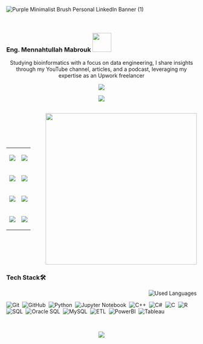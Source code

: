 ![Purple Minimalist Brush Personal LinkedIn Banner (1)](https://github.com/MennahMabrouk/MennahMabrouk/assets/101124995/f1ef358c-0710-4c04-a6e5-9467281cb6f0)

<br>

<p align="center">
  <h3>
    Eng. Mennahtullah Mabrouk <img src="https://media.tenor.com/NR-Kr20l4d4AAAAi/anime-hi.gif" width="50">
  </h3>
</p>

<p align="center">
Studying bioinformatics with a focus on data engineering, I share insights through my YouTube channel, articles, and a podcast, leveraging my expertise as an Upwork freelancer
</p>

<p align="center">
  <a href="https://github.com/DenverCoder1/readme-typing-svg"><img src="https://readme-typing-svg.herokuapp.com/?lines=Never%20Give-Up;Bioinformatics%20;&font=Fira%20Code&center=true&width=440&height=45&color=A020F0&vCenter=true&size=22"></a>
</p> 
<p align="center">
  <a href="https://github.com/DenverCoder1/readme-typing-svg"><img src="https://readme-typing-svg.herokuapp.com/?lines=Study%20Hard;Scientist%20;&font=Fira%20Code&center=true&width=440&height=45&color=bd7dbd&vCenter=true&size=22"></a>
</p> 

<!--
<p align="center"> 
    <h3>Take a Glance 👩‍💻</h3>
  </p>
-->
<br>

<html lang="en">
<head>
<meta charset="UTF-8">
<meta name="viewport" content="width=device-width, initial-scale=1.0">
<title>Table with Image</title>
</head>
<body>
  <div style="display: flex; align-items: center;">
    <!-- Table -->
    <table cellspacing="20">
      <tr>
        <td>
          <p align="center">
            <a href="https://www.linkedin.com/in/mennahtullah-mabrouk">
              <img src="https://img.shields.io/badge/-LinkedIn-2867B2?style=for-the-badge&logo=linkedin&logoColor=white">
            </a>
          </p>
        </td>
        <td>
          <p align="center">
            <a href="https://open.spotify.com/show/2v8r3V1BWelOrbXFbBIKoF?si=f33deb246e5a4091">
              <img src="https://img.shields.io/badge/-Spotify-22D05D?style=for-the-badge&logo=Spotify&logoColor=white">
            </a>
          </p>
        </td>
      </tr>
      <tr>
        <td>
          <p align="center">
            <a href="https://medium.com/@mennahtullahmabrouk">
              <img src="https://img.shields.io/badge/-Medium-000000?style=for-the-badge&logo=Medium&logoColor=white">
            </a>
          </p>
        </td>
        <td>
          <p align="center">
            <a href="https://dev.to/mennahtullahmabrouk">
              <img src="https://img.shields.io/badge/-DEV-000000?style=for-the-badge&logo=DEV&logoColor=white">
            </a>
          </p>
        </td>
      </tr>
      <tr>
        <td>
          <p align="center">
            <a href="https://www.kaggle.com/mennahtullasameh">
              <img src="https://img.shields.io/badge/-Kaggle-20BEFF?style=for-the-badge&logo=Kaggle&logoColor=white">
            </a>
          </p>
        </td>
        <td>
          <p align="center">
            <a href="https://www.upwork.com/freelancers/~01237dec759096da5d">
              <img src="https://img.shields.io/badge/-Upwork-13A800?style=for-the-badge&logo=Upwork&logoColor=white">
            </a>
          </p>
        </td>
      </tr>
      <tr>
        <td>
          <p align="center">
            <a href="https://www.youtube.com/@Mennahtullah_Mabrouk">
              <img src="https://img.shields.io/badge/-YouTube-FF0100?style=for-the-badge&logo=YouTube&logoColor=white">
            </a>
          </p>
        </td>
        <td>
          <p align="center">
            <a href="https://t.me/MennahtullahMabrouk">
              <img src="https://img.shields.io/badge/-Channel-24A0DC?style=for-the-badge&logo=Telegram&logoColor=white">
            </a>
          </p>
        </td>
      </tr>
    </table>
    <img src="https://github.com/MennahMabrouk/MennahMabrouk/assets/101124995/49d1371f-bfc9-4a51-a5c4-541d2faf5474" width="400" height="400">
  </div>
</body>





### Tech Stack🛠
<img align="right" src="https://github-readme-stats.vercel.app/api/top-langs?username=mennahmabrouk&show_icons=true&locale=en&layout=compact&theme=radical" alt="Used Languages" />

<br>

![Git](https://img.shields.io/badge/-Git-05122A?style=flat&logo=git)&nbsp;
![GitHub](https://img.shields.io/badge/-GitHub-05122A?style=flat&logo=github)&nbsp;
![Python](https://img.shields.io/badge/-Python%20-05122A?style=flat&logo=python)&nbsp;
![Jupyter Notebook](https://img.shields.io/badge/jupyter-05122A?style=for-the-badge&logo=jupyter&logoColor=Orange)&nbsp;
![C++](https://img.shields.io/badge/c++-05122A?style=for-the-badge&logo=c%2B%2B&logoColor=cyan)&nbsp;
![C#](https://img.shields.io/badge/c%23-05122A?style=for-the-badge&logo=c-sharp&logoColor=green)&nbsp;
![C](https://img.shields.io/badge/C-05122A?style=for-the-badge&logo=c&logoColor=white)&nbsp;
![R](https://img.shields.io/badge/R-05122A?style=for-the-badge&logo=R&logoColor=blue)&nbsp;
![SQL](https://img.shields.io/badge/SQL-05122A?style=for-the-badge&logo=sql&logoColor=yellow)&nbsp;
![Oracle SQL](https://img.shields.io/badge/Oracle%20SQL-05122A?style=for-the-badge&logo=oracle&logoColor=red)&nbsp;
![MySQL](https://img.shields.io/badge/MySQL-05122A?style=for-the-badge&logo=mysql&logoColor=blue)&nbsp;
![ETL](https://img.shields.io/badge/ETL-05122A?style=for-the-badge&logo=ETL&logoColor=orange)&nbsp;
![PowerBI](https://img.shields.io/badge/PowerBI-05122A?style=for-the-badge&logo=PowerBI&logoColor=yellow)&nbsp;
![Tableau](https://img.shields.io/badge/Tableau-05122A?style=for-the-badge&logo=Tableau&logoColor=blue)&nbsp;


<br>

<p align="center">
  <img src="https://github-readme-stats.vercel.app/api?username=MennahMabrouk&show_icons=true&theme=radical&line_height=27">
</p>
